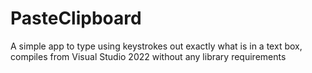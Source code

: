 # PasteClipboard
A simple app to type using keystrokes out exactly what is in a text box, compiles from Visual Studio 2022 without any library requirements
